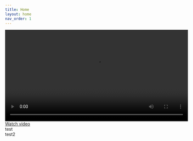 ```yaml
---
title: Home
layout: home
nav_order: 1
---
```



<!DOCTYPE html>
<html lang="en">
<head>
<meta charset="UTF-8">
<meta name="viewport" content="width=device-width, initial-scale=1.0">
<title>Popup with Lightbox effect</title>
<style>
  #fade {
    display: none;
    position: fixed;
    top: 0%;
    left: 0%;
    width: 100%;
    height: 100%;
    background-color: black;
    z-index: 1001;
    -moz-opacity: 0.8;
    opacity: .80;
    filter: alpha(opacity=80);
  }

  #light {
    display: none;
    position: absolute;
    top: 50%;
    left: 50%;
    max-width: 600px;
    max-height: 360px;
    margin-left: -300px;
    margin-top: -180px;
    border: 2px solid #FFF;
    background: #FFF;
    z-index: 1002;
    overflow: visible;
  }

  #boxclose {
    float: right;
    cursor: pointer;
    color: #fff;
    border: 1px solid #AEAEAE;
    border-radius: 3px;
    background: #222222;
    font-size: 31px;
    font-weight: bold;
    display: inline-block;
    line-height: 0px;
    padding: 11px 3px;
    position: absolute;
    right: 2px;
    top: 2px;
    z-index: 1002;
    opacity: 0.9;
  }

  .boxclose:before {
    content: "×";
  }

  #fade:hover ~ #boxclose {
    display:none;
  }

  .test:hover ~ .test2 {
    display: none;
  }
</style>
</head>
<body>
<div id="light">
  <a class="boxclose" id="boxclose" onclick="lightbox_close();"></a>
  <video id="VisaChipCardVideo" width="600" controls>
      <source src="https://www.w3schools.com/html/mov_bbb.mp4" type="video/mp4">
      <!--Browser does not support <video> tag -->
    </video>
</div>

<div id="fade" onClick="lightbox_close();"></div>

<div>
  <a href="#" onclick="lightbox_open();">Watch video</a>
</div>

<div class="test">test</div>
<div class="test2">test2</div>

<script>
  window.document.onkeydown = function(e) {
    if (!e) {
      e = event;
    }
    if (e.keyCode == 27) {
      lightbox_close();
    }
  }

  function lightbox_open() {
    var lightBoxVideo = document.getElementById("VisaChipCardVideo");
    window.scrollTo(0, 0);
    document.getElementById('light').style.display = 'block';
    document.getElementById('fade').style.display = 'block';
    lightBoxVideo.play();
  }

  function lightbox_close() {
    var lightBoxVideo = document.getElementById("VisaChipCardVideo");
    document.getElementById('light').style.display = 'none';
    document.getElementById('fade').style.display = 'none';
    lightBoxVideo.pause();
  }
</script>
</body>
</html>

